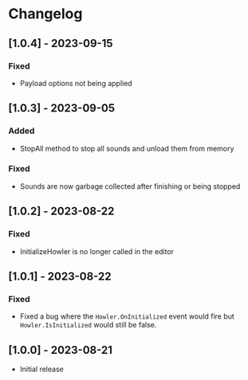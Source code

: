 ﻿# Changelog

## [1.0.4] - 2023-09-15
### Fixed
- Payload options not being applied

## [1.0.3] - 2023-09-05
### Added
- StopAll method to stop all sounds and unload them from memory

### Fixed
- Sounds are now garbage collected after finishing or being stopped

## [1.0.2] - 2023-08-22
### Fixed
- InitializeHowler is no longer called in the editor

## [1.0.1] - 2023-08-22
### Fixed
- Fixed a bug where the `Howler.OnInitialized` event would fire but `Howler.IsInitialized` would still be false.


## [1.0.0] - 2023-08-21
- Initial release
